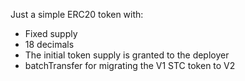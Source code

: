 Just a simple ERC20 token with:
- Fixed supply
- 18 decimals
- The initial token supply is granted to the deployer
- batchTransfer for migrating the V1 STC token to V2

